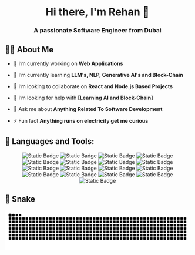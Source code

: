 <h1 align="center">Hi there, I'm Rehan 👋</h1>
<h3 align="center">A passionate Software Engineer from Dubai</h3>

## 🙋‍♂️ About Me

- 🔭 I’m currently working on **Web Applications**

- 🌱 I’m currently learning **LLM's, NLP, Generative AI's and Block-Chain**

- 👯 I’m looking to collaborate on **React and Node.js Based Projects**

- 🤝 I’m looking for help with **[Learning AI and Block-Chain]**

- 💬 Ask me about **Anything Related To Software Development**
 
- ⚡ Fun fact **Anything runs on electricity get me curious**

## 🚀 Languages and Tools:

<p align="center">
  <img alt="Static Badge" src="https://img.shields.io/badge/JavaScript-yellow"/>
  <img alt="Static Badge" src="https://img.shields.io/badge/TypeScript-blue"/>
  <img alt="Static Badge" src="https://img.shields.io/badge/CShrp-blue"/>
  <img alt="Static Badge" src="https://img.shields.io/badge/Java-white"/>
  <img alt="Static Badge" src="https://img.shields.io/badge/Node.Js-green"/>
  <img alt="Static Badge" src="https://img.shields.io/badge/SQL-blue"/>
  <img alt="Static Badge" src="https://img.shields.io/badge/Postgress-gray"/>
  <img alt="Static Badge" src="https://img.shields.io/badge/MongoDb-Green"/>
  <img alt="Static Badge" src="https://img.shields.io/badge/Prisma-black"/>
  <img alt="Static Badge" src="https://img.shields.io/badge/AWS-brown"/>
  <img alt="Static Badge" src="https://img.shields.io/badge/React-Js-skyblue"/>
  <img alt="Static Badge" src="https://img.shields.io/badge/Next-Js-black"/>
  <img alt="Static Badge" src="https://img.shields.io/badge/React-Native-skyblue"/>
  <img alt="Static Badge" src="https://img.shields.io/badge/Flutter-blue"/>
  <img alt="Static Badge" src="https://img.shields.io/badge/Rabbit--MQ-red"/>
  <img alt="Static Badge" src="https://img.shields.io/badge/Apache-Kafka-red"/>
  <img alt="Static Badge" src="https://img.shields.io/badge/ELK-Elastic--Search-green"/>
</p>


## 🐍 Snake

<p align="center">
  <img src="https://github.com/mr-muhammad-rehan/mr-muhammad-rehan.github.io/blob/output/github-contribution-grid-snake.svg" alt="Snake Game" />
</p>

